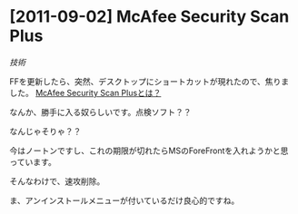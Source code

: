 # [2011-09-02] McAfee Security Scan Plus
_技術_

FFを更新したら、突然、デスクトップにショートカットが現れたので、焦りました。
<a href="http://orbit.cocolog-nifty.com/supportdiary/2010/03/mcafee-security.html" target="_blank">McAfee Security Scan Plusとは？</a>

なんか、勝手に入る奴らしいです。点検ソフト？？

なんじゃそりゃ？？

今はノートンですし、これの期限が切れたらMSのForeFrontを入れようかと思っています。

そんなわけで、速攻削除。

ま、アンインストールメニューが付いているだけ良心的ですね。

